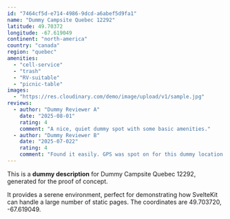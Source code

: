 ```yaml
---
id: "7464cf5d-e714-4986-9dcd-a6abef5d9fa1"
name: "Dummy Campsite Quebec 12292"
latitude: 49.70372
longitude: -67.619049
continent: "north-america"
country: "canada"
region: "quebec"
amenities:
  - "cell-service"
  - "trash"
  - "RV-suitable"
  - "picnic-table"
images:
  - "https://res.cloudinary.com/demo/image/upload/v1/sample.jpg"
reviews:
  - author: "Dummy Reviewer A"
    date: "2025-08-01"
    rating: 4
    comment: "A nice, quiet dummy spot with some basic amenities."
  - author: "Dummy Reviewer B"
    date: "2025-07-022"
    rating: 4
    comment: "Found it easily. GPS was spot on for this dummy location."
---
```


This is a **dummy description** for Dummy Campsite Quebec 12292, generated for the proof of concept.

It provides a serene environment, perfect for demonstrating how SvelteKit can handle a large number of static pages. The coordinates are 49.703720, -67.619049.
